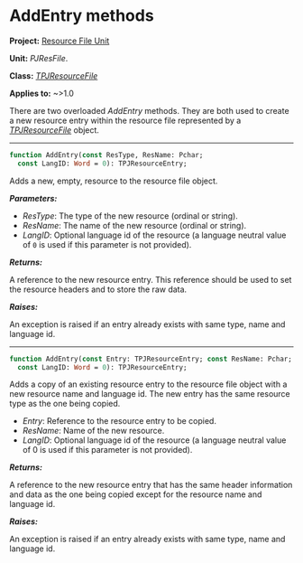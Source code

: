 # AddEntry methods

**Project:** [Resource File Unit](../API.md)

**Unit:** _PJResFile_.

**Class:** _[TPJResourceFile](./TPJResourceFile.md)_

**Applies to:** ~>1.0

There are two overloaded _AddEntry_ methods. They are both used to create a new resource entry within the resource file represented by a _[TPJResourceFile](./TPJResourceFile.md)_ object.


---


```pascal
function AddEntry(const ResType, ResName: Pchar;
  const LangID: Word = 0): TPJResourceEntry;
```

Adds a new, empty, resource to the resource file object.

**_Parameters:_**

  * _ResType_: The type of the new resource (ordinal or string).
  * _ResName_: The name of the new resource (ordinal or string).
  * _LangID_: Optional language id of the resource (a language neutral value of `0` is used if this parameter is not provided).

**_Returns:_**

A reference to the new resource entry. This reference should be used to set the resource headers and to store the raw data.

**_Raises:_**

An exception is raised if an entry already exists with same type, name and language id.


---


```pascal
function AddEntry(const Entry: TPJResourceEntry; const ResName: Pchar;
  const LangID: Word = 0): TPJResourceEntry;
```

Adds a copy of an existing resource entry to the resource file object with a new resource name and language id. The new entry has the same resource type as the one being copied.

  * _Entry_: Reference to the resource entry to be copied.
  * _ResName_: Name of the new resource.
  * _LangID_: Optional language id of the resource (a language neutral value of 0 is used if this parameter is not provided).

**_Returns:_**

A reference to the new resource entry that has the same header information and data as the one being copied except for the resource name and language id.

**_Raises:_**

An exception is raised if an entry already exists with same type, name and language id.
